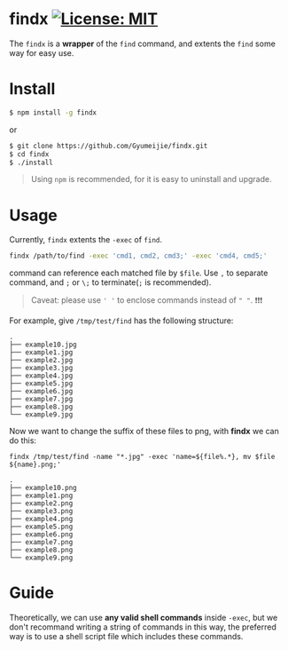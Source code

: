 # findx [![License: MIT](https://img.shields.io/badge/License-MIT-blue.svg)](https://opensource.org/licenses/MIT)
The `findx` is a **wrapper** of the `find` command, and extents the `find` some way for easy use.

# Install
```bash
$ npm install -g findx
```
or      

```bash
$ git clone https://github.com/Gyumeijie/findx.git
$ cd findx
$ ./install
```
> Using `npm` is recommended, for it is easy to uninstall and upgrade.

# Usage

Currently, `findx` extents the `-exec` of `find`.

```bash 
findx /path/to/find -exec 'cmd1, cmd2, cmd3;' -exec 'cmd4, cmd5;'
```
command can reference each matched file by `$file`. Use `,` to separate command, and `;` or `\;` to terminate(`;` is recommended).
> Caveat: please use `' '` to enclose commands instead of `" "`. :exclamation::exclamation::exclamation:

For example, give `/tmp/test/find` has the following structure:

```
.
├── example10.jpg
├── example1.jpg
├── example2.jpg
├── example3.jpg
├── example4.jpg
├── example5.jpg
├── example6.jpg
├── example7.jpg
├── example8.jpg
└── example9.jpg
```
Now we want to change the suffix of these files to png, with **findx** we can do this:

```
findx /tmp/test/find -name "*.jpg" -exec 'name=${file%.*}, mv $file ${name}.png;'
```

```
.
├── example10.png
├── example1.png
├── example2.png
├── example3.png
├── example4.png
├── example5.png
├── example6.png
├── example7.png
├── example8.png
└── example9.png
```
# Guide

Theoretically, we can use **any valid shell commands** inside `-exec`, but we don't recommand writing a string of commands in this way, the preferred way is to use a shell script file which includes these commands.
